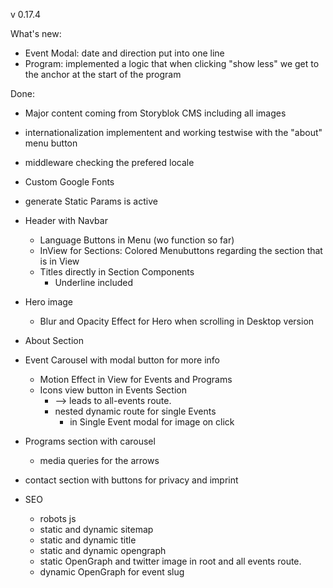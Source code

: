 v 0.17.4

What's new:

- Event Modal: date and direction put into one line
- Program: implemented a logic that when clicking "show less" we get to the anchor at the start of the program

Done:

- Major content coming from Storyblok CMS including all images
- internationalization implementent and working testwise with the "about" menu button
- middleware checking the prefered locale
- Custom Google Fonts
- generate Static Params is active

- Header with Navbar
  - Language Buttons in Menu (wo function so far)
  - InView for Sections: Colored Menubuttons regarding the section that is in View
  - Titles directly in Section Components
    - Underline included
- Hero image
  - Blur and Opacity Effect for Hero when scrolling in Desktop version
- About Section
- Event Carousel with modal button for more info

  - Motion Effect in View for Events and Programs
  - Icons view button in Events Section
    - --> leads to all-events route.
    - nested dynamic route for single Events
      - in Single Event modal for image on click

- Programs section with carousel
  - media queries for the arrows
- contact section with buttons for privacy and imprint

- SEO
  - robots js
  - static and dynamic sitemap
  - static and dynamic title
  - static and dynamic opengraph
  - static OpenGraph and twitter image in root and all events route.
  - dynamic OpenGraph for event slug
